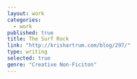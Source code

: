 ```yaml
---
layout: work
categories: 
  - work
published: true
title: The Surf Rock
link: "http://krishartrum.com/blog/297/"
type: writing
selected: true
genre: "Creative Non-Ficiton"
---
```


